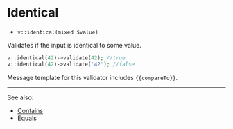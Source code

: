 # Identical

- `v::identical(mixed $value)`

Validates if the input is identical to some value.

```php
v::identical(42)->validate(42); //true
v::identical(42)->validate('42'); //false
```

Message template for this validator includes `{{compareTo}}`.

***
See also:

  * [Contains](Contains.md)
  * [Equals](Equals.md)
